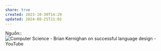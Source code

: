 ```yaml
---
share: true
created: 2023-10-30T14:29
updated: 2024-08-25T21:02
---
```

Nguồn:: ![Computer Science - Brian Kernighan on successful language design - YouTube](https://youtu.be/Sg4U4r_AgJU?si=aYt8PJjJWOvdjkC_&t=735)